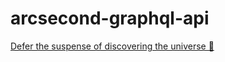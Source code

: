 # arcsecond-graphql-api
[Defer the suspense of discovering the universe 🌌](https://codesandbox.io/s/nrr4orpx0l)
